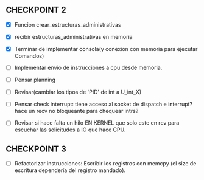 ## CHECKPOINT 2 ##
- [X] Funcion crear_estructuras_administrativas
- [X] recibir estructuras_administrativas en memoria
- [X] Terminar de implementar consola(y conexion con memoria para ejecutar Comandos)
- [ ] Implementar envio de instrucciones a cpu desde memoria.
- [ ] Pensar planning

- [ ] Revisar(cambiar los tipos de 'PID' de int a U_int_X)
- [ ] Pensar check interrupt: tiene acceso al socket de dispatch e interrupt? hace un recv no bloqueante para chequear intrs?
- [ ] Revisar si hace falta un hilo EN KERNEL que solo este en rcv para escuchar las solicitudes a IO que hace CPU.

## CHECKPOINT 3 ##
- [ ] Refactorizar instrucciones: Escribir los registros con memcpy (el size de escritura dependería del registro mandado).